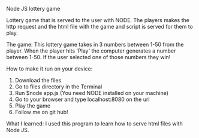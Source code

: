 Node JS lottery game

Lottery game that is served to the user with NODE. The players makes the http request and the html file with the game and script is served for them to play.

The game:
This lottery game takes in 3 numbers between 1-50 from the player. When the player hits 'Play'
the computer generates a number between 1-50. If the user selected one of those numbers they win!

How to make it run on your device:

1. Download the files
2. Go to files directory in the Terminal
3. Run $node app.js (You need NODE installed on your machine)
4. Go to your browser and type localhost:8080 on the url
5. Play the game
6. Follow me on git hub!

What I learned:
I used this program to learn how to serve html files with Node JS.
